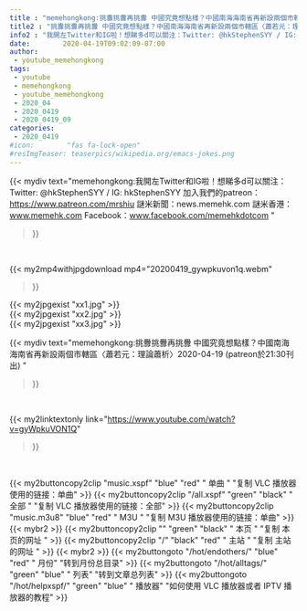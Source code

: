 ```yaml
---
title : "memehongkong:挑釁挑釁再挑釁 中國究竟想點樣？中國南海海南省再新設兩個市轄區〈蕭若元：理論蕭析〉2020-04-19 (patreon於21:30刊出) "
title2 : "挑釁挑釁再挑釁 中國究竟想點樣？中國南海海南省再新設兩個市轄區〈蕭若元：理論蕭析〉2020-04-19 (patreon於21:30刊出) "
info2 : "我開左Twitter和IG啦！想睇多d可以關注：Twitter: @hkStephenSYY / IG: hkStephenSYY 加入我們的patreon：https://www.patreon.com/mrshiu 謎米新聞：news.memehk.com 謎米香港： www.memehk.com Facebook：www.facebook.com/memehkdotcom "
date:        2020-04-19T09:02:09-07:00
author:
 - youtube_memehongkong
tags:
 - youtube
 - memehongkong
 - youtube_memehongkong
 - 2020_04
 - 2020_0419
 - 2020_0419_09
categories:
 - 2020_0419
#icon:        "fas fa-lock-open"
#resImgTeaser: teaserpics/wikipedia.org/emacs-jokes.png
---
```


{{< mydiv text="memehongkong:我開左Twitter和IG啦！想睇多d可以關注：Twitter: @hkStephenSYY / IG: hkStephenSYY 加入我們的patreon：https://www.patreon.com/mrshiu 謎米新聞：news.memehk.com 謎米香港： www.memehk.com Facebook：www.facebook.com/memehkdotcom "
>}}
<br>


{{< my2mp4withjpgdownload mp4="20200419_gywpkuvon1q.webm"
>}}

{{< my2jpgexist "xx1.jpg" >}}<br>
{{< my2jpgexist "xx2.jpg" >}}<br>
{{< my2jpgexist "xx3.jpg" >}}<br>



{{< mydiv text="memehongkong:挑釁挑釁再挑釁 中國究竟想點樣？中國南海海南省再新設兩個市轄區〈蕭若元：理論蕭析〉2020-04-19 (patreon於21:30刊出) "
>}}
<br>

{{< my2linktextonly link="https://www.youtube.com/watch?v=gyWpkuVON1Q"
>}}


<br>

{{< my2buttoncopy2clip "music.xspf"        "blue"   "red"    " 单曲 "  "复制 VLC 播放器使用的链接：单曲" >}} {{< my2buttoncopy2clip "/all.xspf"         "green"  "black"  " 全部 "  "复制 VLC 播放器使用的链接：全部" >}} {{< my2buttoncopy2clip "music.m3u8"        "blue"   "red"    " M3U  "    "复制 M3U 播放器使用的链接：单曲" >}} {{< mybr2 >}} {{< my2buttoncopy2clip ""                  "green"  "black"  " 本页 "    "复制 本页的网址 " >}} {{< my2buttoncopy2clip "/"                 "black"  "red"    " 主站 "    "复制 主站的网址 " >}} {{< mybr2 >}} {{< my2buttongoto      "/hot/endothers/"   "blue"   "red"    " 月份"   "转到月份总目录" >}} {{< my2buttongoto      "/hot/alltags/"     "green"  "blue"   " 列表"   "转到文章总列表" >}} {{< my2buttongoto      "/hot/helpxspf/"    "green"  "blue"   " 播放器" "如何使用 VLC 播放器或者 IPTV 播放器的教程" >}} 
